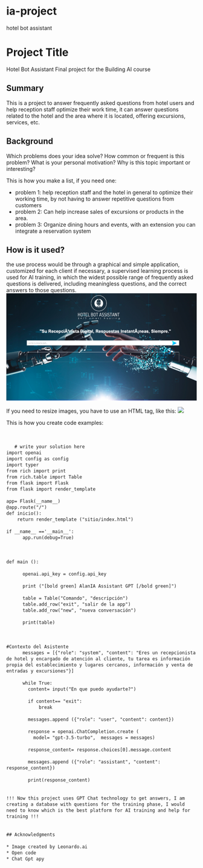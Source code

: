 # ia-project
hotel bot assistant

# Project Title
Hotel Bot Assistant
Final project for the Building AI course

## Summary

This is a project to answer frequently asked questions from hotel users and help reception staff optimize their work time, it can answer questions related to the hotel and the area where it is located, offering excursions, services, etc.


## Background

Which problems does your idea solve? How common or frequent is this problem? What is your personal motivation? Why is this topic important or interesting?

This is how you make a list, if you need one:
* problem 1: help reception staff and the hotel in general to optimize their working time, by not having to answer repetitive questions from customers
* problem 2: Can help increase sales of excursions or products in the area.
* problem 3: Organize dining hours and events, with an extension you can integrate a reservation system


## How is it used?

the use process would be through a graphical and simple application, customized for each client if necessary, a supervised learning process is used for AI training, in which the widest possible range of frequently asked questions is delivered, including meaningless questions, and the correct answers to those questions.
![Cat](https://github.com/Raular78/ia-project/blob/main/Captura%20de%20Pantalla%202023-08-01%20a%20las%2019.31.07.png)

If you need to resize images, you have to use an HTML tag, like this:
<img src="https://upload.wikimedia.org/wikipedia/commons/5/5e/Sleeping_cat_on_her_back.jpg" width="300">

This is how you create code examples:
```


   # write your solution here
import openai 
import config as config
import typer
from rich import print
from rich.table import Table
from flask import Flask
from flask import render_template

app= Flask(__name__)
@app.route("/")
def inicio():
    return render_template ("sitio/index.html")
  
if __name__ =='__main__':
      app.run(debug=True)



def main ():

      openai.api_key = config.api_key

      print ("[bold green] AlanIA Assistant GPT [/bold green]")

      table = Table("Comando", "descripción")
      table.add_row("exit", "salir de la app")
      table.add_row("new", "nueva conversación")

      print(table)



#Contexto del Asistente
      messages = [{"role": "system", "content": "Eres un recepcionista de hotel y encargado de atención al cliente, tu tarea es información propia del establecimiento y lugares cercanos, información y venta de entradas y excursiones"}]

      while True:
        content= input("En que puedo ayudarte?")

        if content== "exit":
            break
   
        messages.append ({"role": "user", "content": content})

        response = openai.ChatCompletion.create (
          model= "gpt-3.5-turbo",  messages = messages)
   
        response_content= response.choices[0].message.content
   
        messages.append ({"role": "assistant", "content": response_content})

        print(response_content)
   

!!! Now this project uses GPT Chat technology to get answers, I am creating a database with questions for the training phase, I would need to know which is the best platform for AI training and help for training !!!


## Acknowledgments

* Image created by Leonardo.ai
* Open code
* Chat Gpt apy 
